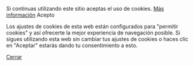 Si continuas utilizando este sitio aceptas el uso de cookies. [Más información](https://www.erictega.es/cookies/) Acepto

Los ajustes de cookies de esta web están configurados para "permitir cookies" y así ofrecerte la mejor experiencia de navegación posible. Si sigues utilizando esta web sin cambiar tus ajustes de cookies o haces clic en "Aceptar" estarás dando tu consentimiento a esto.

[Cerrar](https://www.erictega.es/#)